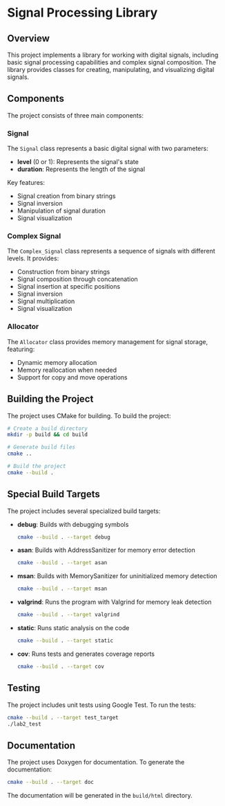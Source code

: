 # Signal Processing Library

## Overview

This project implements a library for working with digital signals, including basic signal processing capabilities and complex signal composition. The library provides classes for creating, manipulating, and visualizing digital signals.

## Components

The project consists of three main components:

### Signal

The `Signal` class represents a basic digital signal with two parameters:
- **level** (0 or 1): Represents the signal's state
- **duration**: Represents the length of the signal

Key features:
- Signal creation from binary strings
- Signal inversion
- Manipulation of signal duration
- Signal visualization

### Complex Signal

The `Complex_Signal` class represents a sequence of signals with different levels. It provides:
- Construction from binary strings
- Signal composition through concatenation
- Signal insertion at specific positions 
- Signal inversion
- Signal multiplication
- Signal visualization

### Allocator

The `Allocator` class provides memory management for signal storage, featuring:
- Dynamic memory allocation
- Memory reallocation when needed
- Support for copy and move operations

## Building the Project

The project uses CMake for building. To build the project:

```bash
# Create a build directory
mkdir -p build && cd build

# Generate build files
cmake ..

# Build the project
cmake --build .
```

## Special Build Targets

The project includes several specialized build targets:

- **debug**: Builds with debugging symbols
  ```bash
  cmake --build . --target debug
  ```

- **asan**: Builds with AddressSanitizer for memory error detection
  ```bash
  cmake --build . --target asan
  ```

- **msan**: Builds with MemorySanitizer for uninitialized memory detection
  ```bash
  cmake --build . --target msan
  ```

- **valgrind**: Runs the program with Valgrind for memory leak detection
  ```bash
  cmake --build . --target valgrind
  ```

- **static**: Runs static analysis on the code
  ```bash
  cmake --build . --target static
  ```

- **cov**: Runs tests and generates coverage reports
  ```bash
  cmake --build . --target cov
  ```

## Testing

The project includes unit tests using Google Test. To run the tests:

```bash
cmake --build . --target test_target
./lab2_test
```

## Documentation

The project uses Doxygen for documentation. To generate the documentation:

```bash
cmake --build . --target doc
```

The documentation will be generated in the `build/html` directory.
